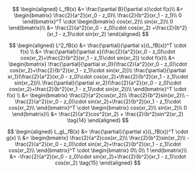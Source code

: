 $$
\begin{aligned}
L_fB(x) &= \frac{\partial B}{\partial x}\cdot f(x)\\
&=  \begin{bmatrix}
        \frac{2}{a^2}(xr_0 - z_0)\\
        \frac{2}{b^2}(xr_1 - z_1)\\
        0
    \end{bmatrix}^T
\cdot
\begin{bmatrix}
    cos(xr_2)\\
    sin(xr_2)\\
    0
\end{bmatrix}\\
&=   \frac{2}{a^2}(xr_0 - z_0)\cdot cos(xr_2)
    +\frac{2}{b^2}(xr_1 - z_1)\cdot sin(xr_2)
\end{aligned}
$$

$$
\begin{aligned}
L^2_fB(x) &= \frac{\partial}{\partial x}(L_fB(x))^T \cdot f(x) \\
&= \frac{\partial}{\partial x}(\frac{2}{a^2}(xr_0 - z_0)\cdot cos(xr_2)+\frac{2}{b^2}(xr_1 - z_1)\cdot sin(xr_2)) \cdot f(x)\\
&= \begin{bmatrix}
        \frac{\partial}{\partial xr_0}(\frac{2}{a^2}(xr_0 - z_0)\cdot cos(xr_2)+\frac{2}{b^2}(xr_1 - z_1)\cdot sin(xr_2))\\
        \frac{\partial}{\partial xr_1}(\frac{2}{a^2}(xr_0 - z_0)\cdot cos(xr_2)+\frac{2}{b^2}(xr_1 - z_1)\cdot sin(xr_2))\\
        \frac{\partial}{\partial xr_2}(\frac{2}{a^2}(xr_0 - z_0)\cdot cos(xr_2)+\frac{2}{b^2}(xr_1 - z_1)\cdot sin(xr_2))\\
    \end{bmatrix}^T
    \cdot f(x) \\
&= \begin{bmatrix}
        \frac{2}{a^2}cos(xr_2)\\
        \frac{2}{b^2}sin(xr_2)\\
        -\frac{2}{a^2}(xr_0 - z_0)\cdot sin(xr_2)+\frac{2}{b^2}(xr_1 - z_1)\cdot cos(xr_2)\\
    \end{bmatrix}^T
    \cdot
    \begin{bmatrix}
        cos(xr_2)\\
        sin(xr_2)\\
        0
    \end{bmatrix}\\
&= \frac{2}{a^2}cos^2(xr_2) + \frac{2}{b^2}sin^2(xr_2)
\tag{14}
\end{aligned}
$$

$$
\begin{aligned}
L_gL_fB(x) &= \frac{\partial}{\partial x}(L_fB(x))^T \cdot g(x) \\
&= \begin{bmatrix}
        \frac{2}{a^2}cos(xr_2)\\
        \frac{2}{b^2}sin(xr_2)\\
        -\frac{2}{a^2}(xr_0 - z_0)\cdot sin(xr_2)+\frac{2}{b^2}(xr_1 - z_1)\cdot cos(xr_2)\\
    \end{bmatrix}^T
    \cdot
    \begin{bmatrix}
        0\\
        0\\
        1
    \end{bmatrix}\\
&= -\frac{2}{a^2}(xr_0 - z_0)\cdot sin(xr_2)+\frac{2}{b^2}(xr_1 - z_1)\cdot cos(xr_2) \tag{15}
\end{aligned}
$$